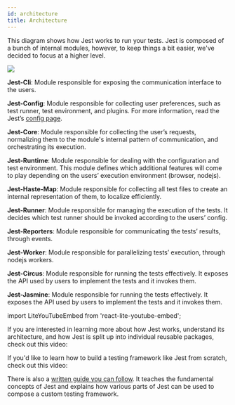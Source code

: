 ```yaml
---
id: architecture
title: Architecture
---
```


This diagram shows how Jest works to run your tests. Jest is composed of a bunch of internal modules, however, to keep things a bit easier, we've decided to focus at a higher level.

![](https://i.imgur.com/qGVNhBB.png)

**Jest-Cli**: Module responsible for exposing the communication interface to the users.

**Jest-Config**: Module responsible for collecting user preferences, such as test runner, test environment, and plugins. For more information, read the Jest’s [config page](Configuration.md).

**Jest-Core**: Module responsible for collecting the user’s requests, normalizing them to the module's internal pattern of communication, and orchestrating its execution.

**Jest-Runtime**: Module responsible for dealing with the configuration and test environment. This module defines which additional features will come to play depending on the users’ execution environment (browser, nodejs).

**Jest-Haste-Map**: Module responsible for collecting all test files to create an internal representation of them, to localize efficiently.

**Jest-Runner**: Module responsible for managing the execution of the tests. It decides which test runner should be invoked according to the users’ config.

**Jest-Reporters**: Module responsible for communicating the tests’ results, through events.

**Jest-Worker**: Module responsible for parallelizing tests’ execution, through nodejs workers.

**Jest-Circus**: Module responsible for running the tests effectively. It exposes the API used by users to implement the tests and it invokes them.

**Jest-Jasmine**: Module responsible for running the tests effectively. It exposes the API used by users to implement the tests and it invokes them.

import LiteYouTubeEmbed from 'react-lite-youtube-embed';

If you are interested in learning more about how Jest works, understand its architecture, and how Jest is split up into individual reusable packages, check out this video:

<LiteYouTubeEmbed id="3YDiloj8_d0" />

If you'd like to learn how to build a testing framework like Jest from scratch, check out this video:

<LiteYouTubeEmbed id="B8FbUK0WpVU" />

There is also a [written guide you can follow](https://cpojer.net/posts/building-a-javascript-testing-framework). It teaches the fundamental concepts of Jest and explains how various parts of Jest can be used to compose a custom testing framework.

